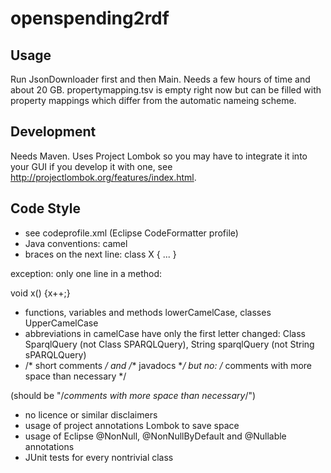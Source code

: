 openspending2rdf
================

Usage
-----
Run JsonDownloader first and then Main. Needs a few hours of time and about 20 GB.
propertymapping.tsv is empty right now but can be filled with property mappings which differ from the automatic nameing scheme.

Development
-----------
Needs Maven.
Uses Project Lombok so you may have to integrate it into your GUI if you develop it with one, see http://projectlombok.org/features/index.html.

Code Style
----------
- see codeprofile.xml (Eclipse CodeFormatter profile)
- Java conventions: camel 
- braces on the next line:
class X
{
	...
}

exception: only one line in a method:

void x() {x++;}

- functions, variables and methods lowerCamelCase, classes UpperCamelCase
- abbreviations in camelCase have only the first letter changed: Class SparqlQuery (not Class SPARQLQuery), String sparqlQuery (not String sPARQLQuery)
- /* short comments */ and /** javadocs **/ but no:
/*
comments with more space than necessary
*/

(should be "/*comments with more space than necessary*/")

- no licence or similar disclaimers
- usage of project annotations Lombok to save space
- usage of Eclipse @NonNull, @NonNullByDefault and @Nullable annotations
- JUnit tests for every nontrivial class
